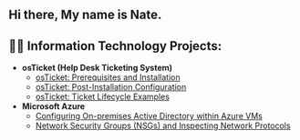 ## Hi there, My name is Nate. 
<h2>👨‍💻 Information Technology Projects:</h2>

- <b>osTicket (Help Desk Ticketing System)</b>
  - [osTicket: Prerequisites and Installation](https://github.com/Nate-P-IT/osticket-prereqs)
  - [osTicket: Post-Installation Configuration](https://github.com/Nate-P-IT/post-install-config)
  - [osTicket: Ticket Lifecycle Examples](https://github.com/Nate-P-IT/ticket-lifecycle)
- <b>Microsoft Azure</b>
  - [Configuring On-premises Active Directory within Azure VMs](https://github.com/Nate-P-IT/configure-ad)
  - [Network Security Groups (NSGs) and Inspecting Network Protocols](https://github.com/Nate-P-IT/azure-network-protocols)
